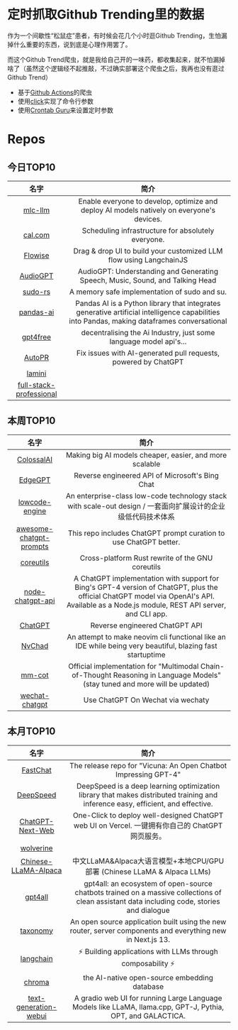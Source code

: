 # 定时抓取Github Trending里的数据

作为一个间歇性“松鼠症”患者，有时候会花几个小时逛Github Trending，生怕漏掉什么重要的东西，说到底是心理作用罢了。

而这个Github Trend爬虫，就是我给自己开的一味药，都收集起来，就不怕漏掉啥了（虽然这个逻辑经不起推敲，不过确实部署这个爬虫之后，我再也没有逛过Github Trend）

* 基于[Github Actions](https://docs.github.com/en/actions)的爬虫
* 使用[click](https://github.com/pallets/click)实现了命令行参数
* 使用[Crontab Guru](https://crontab.guru/)来设置定时参数

# Repos
## 今日TOP10 
<!-- START OF DAILY_TOP10_REPOS -->
| 名字 | 简介 |
| :----: | :----: |
| [mlc-llm](https://github.com/mlc-ai/mlc-llm) | Enable everyone to develop, optimize and deploy AI models natively on everyone's devices. |
| [cal.com](https://github.com/calcom/cal.com) | Scheduling infrastructure for absolutely everyone. |
| [Flowise](https://github.com/FlowiseAI/Flowise) | Drag & drop UI to build your customized LLM flow using LangchainJS |
| [AudioGPT](https://github.com/AIGC-Audio/AudioGPT) | AudioGPT: Understanding and Generating Speech, Music, Sound, and Talking Head |
| [sudo-rs](https://github.com/memorysafety/sudo-rs) | A memory safe implementation of sudo and su. |
| [pandas-ai](https://github.com/gventuri/pandas-ai) | Pandas AI is a Python library that integrates generative artificial intelligence capabilities into Pandas, making dataframes conversational |
| [gpt4free](https://github.com/xtekky/gpt4free) | decentralising the Ai Industry, just some language model api's... |
| [AutoPR](https://github.com/irgolic/AutoPR) | Fix issues with AI-generated pull requests, powered by ChatGPT |
| [lamini](https://github.com/lamini-ai/lamini) |  |
| [full-stack-professional](https://github.com/amigoscode/full-stack-professional) |  |
<!-- END OF DAILY_TOP10_REPOS -->

## 本周TOP10
<!-- START OF WEEKLY_TOP10_REPOS -->
| 名字 | 简介 |
| :----: | :----: |
| [ColossalAI](https://github.com/hpcaitech/ColossalAI) | Making big AI models cheaper, easier, and more scalable |
| [EdgeGPT](https://github.com/acheong08/EdgeGPT) | Reverse engineered API of Microsoft's Bing Chat |
| [lowcode-engine](https://github.com/alibaba/lowcode-engine) | An enterprise-class low-code technology stack with scale-out design / 一套面向扩展设计的企业级低代码技术体系 |
| [awesome-chatgpt-prompts](https://github.com/f/awesome-chatgpt-prompts) | This repo includes ChatGPT prompt curation to use ChatGPT better. |
| [coreutils](https://github.com/uutils/coreutils) | Cross-platform Rust rewrite of the GNU coreutils |
| [node-chatgpt-api](https://github.com/waylaidwanderer/node-chatgpt-api) | A ChatGPT implementation with support for Bing's GPT-4 version of ChatGPT, plus the official ChatGPT model via OpenAI's API. Available as a Node.js module, REST API server, and CLI app. |
| [ChatGPT](https://github.com/acheong08/ChatGPT) | Reverse engineered ChatGPT API |
| [NvChad](https://github.com/NvChad/NvChad) | An attempt to make neovim cli functional like an IDE while being very beautiful, blazing fast startuptime |
| [mm-cot](https://github.com/amazon-science/mm-cot) | Official implementation for "Multimodal Chain-of-Thought Reasoning in Language Models" (stay tuned and more will be updated) |
| [wechat-chatgpt](https://github.com/fuergaosi233/wechat-chatgpt) | Use ChatGPT On Wechat via wechaty |
<!-- END OF WEEKLY_TOP10_REPOS -->

## 本月TOP10
<!-- START OF MONTHLY_TOP10_REPOS -->
| 名字 | 简介 |
| :----: | :----: |
| [FastChat](https://github.com/lm-sys/FastChat) | The release repo for "Vicuna: An Open Chatbot Impressing GPT-4" |
| [DeepSpeed](https://github.com/microsoft/DeepSpeed) | DeepSpeed is a deep learning optimization library that makes distributed training and inference easy, efficient, and effective. |
| [ChatGPT-Next-Web](https://github.com/Yidadaa/ChatGPT-Next-Web) | One-Click to deploy well-designed ChatGPT web UI on Vercel. 一键拥有你自己的 ChatGPT 网页服务。 |
| [wolverine](https://github.com/biobootloader/wolverine) |  |
| [Chinese-LLaMA-Alpaca](https://github.com/ymcui/Chinese-LLaMA-Alpaca) | 中文LLaMA&Alpaca大语言模型+本地CPU/GPU部署 (Chinese LLaMA & Alpaca LLMs) |
| [gpt4all](https://github.com/nomic-ai/gpt4all) | gpt4all: an ecosystem of open-source chatbots trained on a massive collections of clean assistant data including code, stories and dialogue |
| [taxonomy](https://github.com/shadcn/taxonomy) | An open source application built using the new router, server components and everything new in Next.js 13. |
| [langchain](https://github.com/hwchase17/langchain) | ⚡ Building applications with LLMs through composability ⚡ |
| [chroma](https://github.com/chroma-core/chroma) | the AI-native open-source embedding database |
| [text-generation-webui](https://github.com/oobabooga/text-generation-webui) | A gradio web UI for running Large Language Models like LLaMA, llama.cpp, GPT-J, Pythia, OPT, and GALACTICA. |
<!-- END OF MONTHLY_TOP10_REPOS -->
